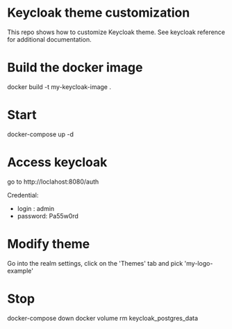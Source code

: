 Keycloak theme customization
============================

This repo shows how to customize Keycloak theme.
See keycloak reference for additional documentation.

# Build the docker image
docker build -t my-keycloak-image .

# Start
docker-compose up -d

# Access keycloak
go to http://loclahost:8080/auth

Credential: 
* login : admin
* password:  Pa55w0rd

# Modify theme
Go into the realm settings, click on the 'Themes' tab and pick 'my-logo-example'

# Stop
docker-compose down
docker volume rm keycloak_postgres_data


